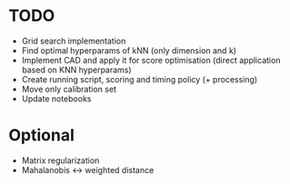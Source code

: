 # TODO

* Grid search implementation
* Find optimal hyperparams of kNN (only dimension and k)
* Implement CAD and apply it for score optimisation (direct application based on KNN hyperparams)
* Create running script, scoring and timing policy (+ processing)
* Move only calibration set
* Update notebooks

# Optional

* Matrix regularization
* Mahalanobis <-> weighted distance